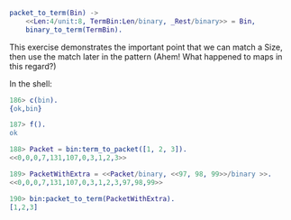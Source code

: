```erlang
packet_to_term(Bin) ->
    <<Len:4/unit:8, TermBin:Len/binary, _Rest/binary>> = Bin,
    binary_to_term(TermBin).
```

This exercise demonstrates the important point that we can match a Size, then use the match later in the pattern (Ahem!  What happened to maps in this regard?)

In the shell:
```erlang
186> c(bin).                                                     
{ok,bin}

187> f().
ok

188> Packet = bin:term_to_packet([1, 2, 3]).                     
<<0,0,0,7,131,107,0,3,1,2,3>>

189> PacketWithExtra = <<Packet/binary, <<97, 98, 99>>/binary >>.
<<0,0,0,7,131,107,0,3,1,2,3,97,98,99>>

190> bin:packet_to_term(PacketWithExtra).                        
[1,2,3]

```

